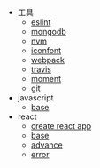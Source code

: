 - 工具
    - [eslint](utils/eslint.md)
    - [mongodb](utils/mongodb.md)
    - [nvm](utils/nvm.md)
    - [iconfont](utils/iconfont.md)
    - [webpack](utils/webpack.md)
    - [travis](utils/travis.md)
    - [moment](utils/moment.md)
    - [git](utils/git.md)
- javascript
    - [base](javascript/base.md)
- react
    - [create react app](react/create-react-app.md)
    - [base](react/base.md)
    - [advance](react/advance.md)
    - [error](react/error.md)
